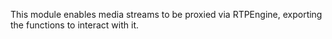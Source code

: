 This module enables media streams to be proxied via RTPEngine, exporting
the functions to interact with it.

